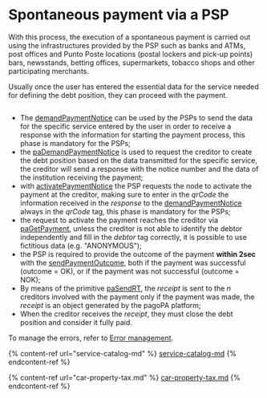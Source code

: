 # Spontaneous payment via a PSP

With this process, the execution of a spontaneous payment is carried out using the infrastructures provided by the PSP such as banks and ATMs, post offices and Punto Poste locations (postal lockers and pick-up points) bars, newsstands, betting offices, supermarkets, tobacco shops and other participating merchants.

Usually once the user has entered the essential data for the service needed for defining the debt position, they can proceed with the payment.

<div align="left"><img src="../../.gitbook/assets/nuovoModello4_ENG (5).png" alt=""></div>

* The [demandPaymentNotice](../../appendices/primitive.md#demandpaymentnotice) can be used by the PSPs to send the data for the specific service entered by the user in order to receive a response with the information for starting the payment process, this phase is mandatory for the PSPs;
* the [paDemandPaymentNotice](../../appendices/primitive.md#pademandpaymentnotice) is used to request the creditor to create the debt position based on the data transmitted for the specific service, the creditor will send a response with the notice number and the data of the institution receiving the payment;
* with [activatePaymentNotice](../../appendices/primitive.md#activatepaymentnotice) the PSP requests the node to activate the payment at the creditor, making sure to enter in the _qrCode_ the information received in the _response_ to the [demandPaymentNotice](../../appendices/primitive.md#demandpaymentnotice) always in the _qrCode_ tag, this phase is mandatory for the PSPs;
* the request to activate the payment reaches the creditor via [paGetPayment](../../appendices/primitive.md#pagetpayment), unless the creditor is not able to identify the debtor independently and fill in the _debtor_ tag correctly, it is possible to use fictitious data (e.g. "ANONYMOUS");
* the PSP is required to provide the outcome of the payment **within 2sec** with the [sendPaymentOutcome](../../appendices/primitive.md#sendpaymentoutcome), both if the payment was successful (outcome = OK), or if the payment was not successful (outcome = NOK);
* By means of the primitive [paSendRT](../../appendices/primitive.md#pasendrt), the _receipt_ is sent to the _n_ creditors involved with the payment only if the payment was made, the _receipt_ is an object generated by the pagoPA platform;
* When the creditor receives the _receipt_, they must close the debt position and consider it fully paid.

To manage the errors, refer to [Error management](https://app.gitbook.com/o/KXYtsf32WSKm6ga638R3/s/mU2qgiLV1G3m9z1VjAOc/ "mention").

{% content-ref url="service-catalog-md" %} [service-catalog-md](service-catalog-md) {% endcontent-ref %}

{% content-ref url="car-property-tax.md" %} [car-property-tax.md](car-property-tax.md) {% endcontent-ref %}